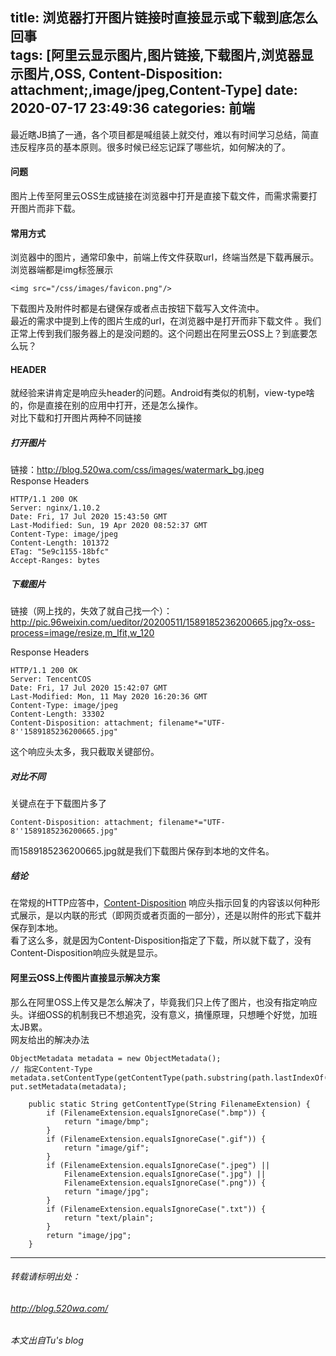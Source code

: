 title: 浏览器打开图片链接时直接显示或下载到底怎么回事  
tags: [阿里云显示图片,图片链接,下载图片,浏览器显示图片,OSS, Content-Disposition: attachment;,image/jpeg,Content-Type]
date: 2020-07-17 23:49:36
categories: 前端
---

最近瞎JB搞了一通，各个项目都是喊组装上就交付，难以有时间学习总结，简直违反程序员的基本原则。很多时候已经忘记踩了哪些坑，如何解决的了。 
 
#### 问题
图片上传至阿里云OSS生成链接在浏览器中打开是直接下载文件，而需求需要打开图片而非下载。

####  常用方式

浏览器中的图片，通常印象中，前端上传文件获取url，终端当然是下载再展示。浏览器端都是img标签展示

```
<img src="/css/images/favicon.png"/>
```
下载图片及附件时都是右键保存或者点击按钮下载写入文件流中。  
最近的需求中提到上传的图片生成的url，在浏览器中是打开而非下载文件 。我们正常上传到我们服务器上的是没问题的。这个问题出在阿里云OSS上？到底要怎么玩？

#### HEADER  

就经验来讲肯定是响应头header的问题。Android有类似的机制，view-type啥的，你是直接在别的应用中打开，还是怎么操作。  
对比下载和打开图片两种不同链接  

<!-- more -->

##### 打开图片
链接：http://blog.520wa.com/css/images/watermark_bg.jpeg  
Response Headers

```
HTTP/1.1 200 OK
Server: nginx/1.10.2
Date: Fri, 17 Jul 2020 15:43:50 GMT
Last-Modified: Sun, 19 Apr 2020 08:52:37 GMT
Content-Type: image/jpeg
Content-Length: 101372
ETag: "5e9c1155-18bfc"
Accept-Ranges: bytes
```

##### 下载图片  
链接（网上找的，失效了就自己找一个）：http://pic.96weixin.com/ueditor/20200511/1589185236200665.jpg?x-oss-process=image/resize,m_lfit,w_120  

Response Headers

```
HTTP/1.1 200 OK
Server: TencentCOS
Date: Fri, 17 Jul 2020 15:42:07 GMT
Last-Modified: Mon, 11 May 2020 16:20:36 GMT
Content-Type: image/jpeg
Content-Length: 33302
Content-Disposition: attachment; filename*="UTF-8''1589185236200665.jpg"
```
这个响应头太多，我只截取关键部份。  

##### 对比不同
关键点在于下载图片多了

```
Content-Disposition: attachment; filename*="UTF-8''1589185236200665.jpg"
```
而1589185236200665.jpg就是我们下载图片保存到本地的文件名。

##### 结论
在常规的HTTP应答中，[Content-Disposition](https://developer.mozilla.org/zh-CN/docs/Web/HTTP/Headers/Content-Disposition) 响应头指示回复的内容该以何种形式展示，是以内联的形式（即网页或者页面的一部分），还是以附件的形式下载并保存到本地。  
看了这么多，就是因为Content-Disposition指定了下载，所以就下载了，没有Content-Disposition响应头就是显示。
  
#### 阿里云OSS上传图片直接显示解决方案  

那么在阿里OSS上传又是怎么解决了，毕竟我们只上传了图片，也没有指定响应头。详细OSS的机制我已不想追究，没有意义，搞懂原理，只想睡个好觉，加班太JB累。  
网友给出的解决办法  

```
ObjectMetadata metadata = new ObjectMetadata();
// 指定Content-Type
metadata.setContentType(getContentType(path.substring(path.lastIndexOf("."))));
put.setMetadata(metadata);
```

```
    public static String getContentType(String FilenameExtension) {
        if (FilenameExtension.equalsIgnoreCase(".bmp")) {
            return "image/bmp";
        }
        if (FilenameExtension.equalsIgnoreCase(".gif")) {
            return "image/gif";
        }
        if (FilenameExtension.equalsIgnoreCase(".jpeg") ||
            FilenameExtension.equalsIgnoreCase(".jpg") ||
            FilenameExtension.equalsIgnoreCase(".png")) {
            return "image/jpg";
        }
        if (FilenameExtension.equalsIgnoreCase(".txt")) {
            return "text/plain";
        }
        return "image/jpg";
    }
```

-----


###### 转载请标明出处： 
###### http://blog.520wa.com/
###### 本文出自Tu's blog
